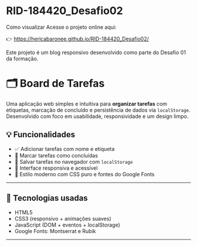 # RID-184420_Desafio02

 Como visualizar
Acesse o projeto online aqui:

👉 https://hericabaronee.github.io/RID-184420_Desafio02/

Este projeto é um blog responsivo desenvolvido como parte do Desafio 01 da formação.

# 🗂️ Board de Tarefas

Uma aplicação web simples e intuitiva para **organizar tarefas** com etiquetas, marcação de concluído e persistência de dados via `localStorage`.  
Desenvolvido com foco em usabilidade, responsividade e um design limpo.

## 💡 Funcionalidades

- ✅ Adicionar tarefas com nome e etiqueta
- 🎯 Marcar tarefas como concluídas
- 💾 Salvar tarefas no navegador com `localStorage`
- 📱 Interface responsiva e acessível
- 🌈 Estilo moderno com CSS puro e fontes do Google Fonts

---


## 🚀 Tecnologias usadas

- HTML5
- CSS3 (responsivo + animações suaves)
- JavaScript (DOM + eventos + localStorage)
- Google Fonts: Montserrat e Rubik

---
